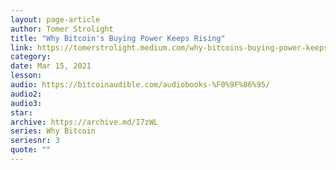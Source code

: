 ```yaml
---
layout: page-article
author: Tomer Strolight
title: "Why Bitcoin's Buying Power Keeps Rising"
link: https://tomerstrolight.medium.com/why-bitcoins-buying-power-keeps-rising-d650706c2145
category: 
date: Mar 15, 2021
lesson: 
audio: https://bitcoinaudible.com/audiobooks-%F0%9F%86%95/
audio2: 
audio3: 
star: 
archive: https://archive.md/I7zWL
series: Why Bitcoin
seriesnr: 3
quote: ""
---
```

